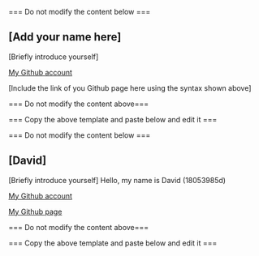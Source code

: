 === Do not modify the content below ===

## [Add your name here]
[Briefly introduce yourself]

[My Github account](http://www.github.com/put-your-github-username-here/)

[Include the link of you Github page here using the syntax shown above]

=== Do not modify the content above===

=== Copy the above template and paste below and edit it ===

=== Do not modify the content below ===

## [David]
[Briefly introduce yourself]
Hello, my name is David (18053985d)

[My Github account](http://www.github.com/Methewe/)

[My Github page](https://methewe.github.io/comp3122_week3_lab/)


=== Do not modify the content above===

=== Copy the above template and paste below and edit it ===
